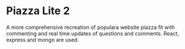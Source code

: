 # Piazza Lite 2
A more comprehensive recreation of populara website piazza fit with commenting and real time updates of questions and comments. React, express and mongo are used. 
